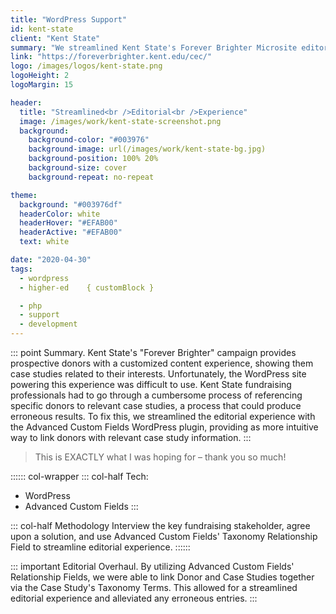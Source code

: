 ```yaml
---
title: "WordPress Support"
id: kent-state
client: "Kent State"
summary: "We streamlined Kent State's Forever Brighter Microsite editorial experience."
link: "https://foreverbrighter.kent.edu/cec/"
logo: /images/logos/kent-state.png
logoHeight: 2
logoMargin: 15

header:
  title: "Streamlined<br />Editorial<br />Experience"
  image: /images/work/kent-state-screenshot.png
  background:
    background-color: "#003976"
    background-image: url(/images/work/kent-state-bg.jpg)
    background-position: 100% 20%
    background-size: cover
    background-repeat: no-repeat

theme:
  background: "#003976df"
  headerColor: white
  headerHover: "#EFAB00"
  headerActive: "#EFAB00"
  text: white

date: "2020-04-30"
tags:
  - wordpress
  - higher-ed    { customBlock }

  - php
  - support
  - development
---
```

::: point Summary.
Kent State's "Forever Brighter" campaign provides prospective donors with a customized content experience, showing them case studies related to their interests. Unfortunately, the WordPress site powering this experience was difficult to use. Kent State fundraising professionals had to go through a cumbersome process of referencing specific donors to relevant case studies, a process that could produce erroneous results.  To fix this, we streamlined the editorial experience with the Advanced Custom Fields WordPress plugin, providing as more intuitive way to link donors with relevant case study information.
:::

> This is EXACTLY what I was hoping for – thank you so much!

:::::: col-wrapper
::: col-half Tech:
* WordPress
* Advanced Custom Fields
:::

::: col-half Methodology
Interview the key fundraising stakeholder, agree upon a solution, and use Advanced Custom Fields' Taxonomy Relationship Field to streamline editorial experience.
::::::

::: important Editorial Overhaul.
By utilizing Advanced Custom Fields' Relationship Fields, we were able to link Donor and Case Studies together via the Case Study's Taxonomy Terms.  This allowed for a streamlined editorial experience and alleviated any erroneous entries.
:::
